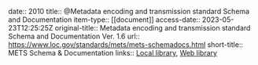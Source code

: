 date:: 2010
title:: @Metadata encoding and transmission standard Schema and Documentation
item-type:: [[document]]
access-date:: 2023-05-23T12:25:25Z
original-title:: Metadata encoding and transmission standard Schema and Documentation Ver. 1.6
url:: https://www.loc.gov/standards/mets/mets-schemadocs.html
short-title:: METS Schema & Documentation
links:: [Local library](zotero://select/library/items/2ITVGGJJ), [Web library](https://www.zotero.org/users/6520516/items/2ITVGGJJ)
